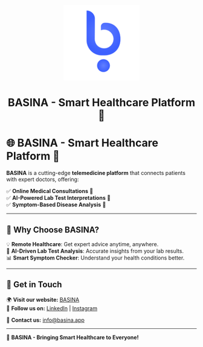 <p align="center">
  <img src="https://github.com/Hajkamal/Telemedicine/blob/main/logo-basina.png?raw=true" alt="BASINA Logo" width="200"/>
</p>
<h1 align="center">BASINA - Smart Healthcare Platform 🚀</h1>

# 🌐 BASINA - Smart Healthcare Platform 🚀  
**BASINA** is a cutting-edge **telemedicine platform** that connects patients with expert doctors, offering:  

✅ **Online Medical Consultations** 💬  
✅ **AI-Powered Lab Test Interpretations** 🧪  
✅ **Symptom-Based Disease Analysis** 🔬  

---

## 🔹 Why Choose BASINA?  
💡 **Remote Healthcare**: Get expert advice anytime, anywhere.  
🧠 **AI-Driven Lab Test Analysis**: Accurate insights from your lab results.  
📊 **Smart Symptom Checker**: Understand your health conditions better.  

---

## 🔗 Get in Touch  
🌍 **Visit our website:** [BASINA](https://basina.app/services/basina)  
👥 **Follow us on:** [LinkedIn](https://www.linkedin.com/in/vahidkamali) | [Instagram](https://instagram.com/basina.app)  

📧 **Contact us:** info@basina.app  

---

🚀 **BASINA - Bringing Smart Healthcare to Everyone!**  

